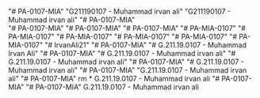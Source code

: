 "# PA-0107-MIA" 
"G211190107 - Muhammad irvan ali" 
"G211190107 - Muhammad irvan ali" 
"# PA-0107-MIA"  
"# PA-0107-MIA" 
"# PA-0107-MIA" 
"# PA-0107-MIA" 
"# PA-MIA-0107" 
"# PA-MIA-0107" 
"# PA-MIA-0107" 
"# PA-MIA-0107" 
"# PA-MIA-0107" 
"# PA-MIA-0107" 
"# IrvanAli21" 
"# PA-0107-MIA" 
"# G.211.19.0107 - Muhammad Irvan Ali" 
"# PA-0107-MIA" 
"# G.211.19.0107 - Muhammad irvan ali" 
"# G.211.19.0107 - Muhammad irvan ali" 
"# PA-0107-MIA" 
"# G.211.19.0107 - Muhammad irvan ali" 
"# PA-0107-MIA" 
"G.211.19.0107 - Muhammad irvan ali" 
"# PA-0107-MIA" 
rm * 
G.211.19.0107 - Muhammad irvan ali 
"# PA-0107-MIA" 
"# PA-0107-MIA" 
G.211.19.0107 - Muhammad irvan ali 

